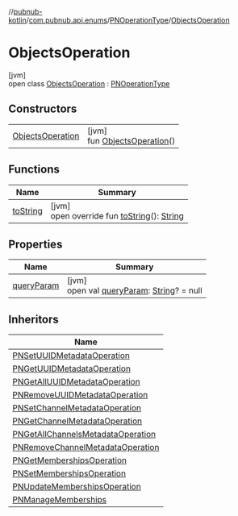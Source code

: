 //[pubnub-kotlin](../../../../index.md)/[com.pubnub.api.enums](../../index.md)/[PNOperationType](../index.md)/[ObjectsOperation](index.md)

# ObjectsOperation

[jvm]\
open class [ObjectsOperation](index.md) : [PNOperationType](../index.md)

## Constructors

| | |
|---|---|
| [ObjectsOperation](-objects-operation.md) | [jvm]<br>fun [ObjectsOperation](-objects-operation.md)() |

## Functions

| Name | Summary |
|---|---|
| [toString](../to-string.md) | [jvm]<br>open override fun [toString](../to-string.md)(): [String](https://kotlinlang.org/api/latest/jvm/stdlib/kotlin/-string/index.html) |

## Properties

| Name | Summary |
|---|---|
| [queryParam](../query-param.md) | [jvm]<br>open val [queryParam](../query-param.md): [String](https://kotlinlang.org/api/latest/jvm/stdlib/kotlin/-string/index.html)? = null |

## Inheritors

| Name |
|---|
| [PNSetUUIDMetadataOperation](../-p-n-set-u-u-i-d-metadata-operation/index.md) |
| [PNGetUUIDMetadataOperation](../-p-n-get-u-u-i-d-metadata-operation/index.md) |
| [PNGetAllUUIDMetadataOperation](../-p-n-get-all-u-u-i-d-metadata-operation/index.md) |
| [PNRemoveUUIDMetadataOperation](../-p-n-remove-u-u-i-d-metadata-operation/index.md) |
| [PNSetChannelMetadataOperation](../-p-n-set-channel-metadata-operation/index.md) |
| [PNGetChannelMetadataOperation](../-p-n-get-channel-metadata-operation/index.md) |
| [PNGetAllChannelsMetadataOperation](../-p-n-get-all-channels-metadata-operation/index.md) |
| [PNRemoveChannelMetadataOperation](../-p-n-remove-channel-metadata-operation/index.md) |
| [PNGetMembershipsOperation](../-p-n-get-memberships-operation/index.md) |
| [PNSetMembershipsOperation](../-p-n-set-memberships-operation/index.md) |
| [PNUpdateMembershipsOperation](../-p-n-update-memberships-operation/index.md) |
| [PNManageMemberships](../-p-n-manage-memberships/index.md) |
